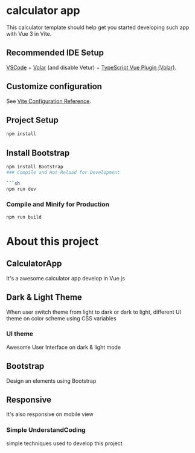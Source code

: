 # calculator app

This calculator template should help get you started developing such app with Vue 3 in Vite.

## Recommended IDE Setup

[VSCode](https://code.visualstudio.com/) + [Volar](https://marketplace.visualstudio.com/items?itemName=johnsoncodehk.volar) (and disable Vetur) + [TypeScript Vue Plugin (Volar)](https://marketplace.visualstudio.com/items?itemName=johnsoncodehk.vscode-typescript-vue-plugin).

## Customize configuration

See [Vite Configuration Reference](https://vitejs.dev/config/).

## Project Setup

```sh
npm install
```
## Install Bootstrap

```sh
npm install Bootstrap
### Compile and Hot-Reload for Development

```sh
npm run dev
```

### Compile and Minify for Production

```sh
npm run build
```

# About this project

## CalculatorApp
It's a awesome calculator app develop in Vue js

## Dark & Light Theme
When user switch theme from light to dark or dark to light,
different UI theme on color scheme using CSS variables

### UI theme
Awesome User Interface on dark & light mode 

## Bootstrap
Design an elements using Bootstrap

## Responsive
It's also responsive on mobile view

### Simple UnderstandCoding
simple techniques used to develop this project